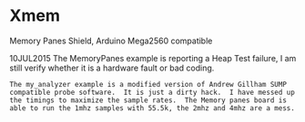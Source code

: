 # Xmem
Memory Panes Shield, Arduino Mega2560 compatible

10JUL2015
	The MemoryPanes example is reporting a Heap Test failure, I am still verify whether it is a hardware fault or bad coding.
	
	The my_analyzer example is a modified version of Andrew Gillham SUMP compatible probe software.  It is just a dirty hack.  I have messed up the timings to maximize the sample rates.  The Memory panes board is able to run the 1mhz samples with 55.5k, the 2mhz and 4mhz are a mess.
	